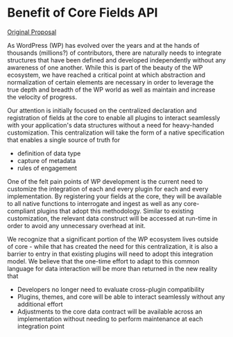 # Benefit of Core Fields API

[Original Proposal](https://make.wordpress.org/core/2016/03/14/fields-api-where-were-at/)

As WordPress (WP) has evolved over the years and at the hands of thousands (millions?) of contributors, there are naturally needs to integrate structures that have been defined and developed independently without any awareness of one another.  While this is part of the beauty of the WP ecosystem, we have reached a critical point at which abstraction and normalization of certain elements are necessary in order to leverage the true depth and breadth of the WP world as well as maintain and increase the velocity of progress.  

Our attention is initially focused on the centralized declaration and registration of fields at the core to enable all plugins to interact seamlessly with your application's data structures without a need for heavy-handed customization.  This centralization will take the form of a native specification that enables a single source of truth for 
* definition of data type
* capture of metadata
* rules of engagement

One of the felt pain points of WP development is the current need to customize the integration of each and every plugin for each and every implementation.  By registering your fields at the core, they will be available to all native functions to interrogate and ingest as well as any core-compliant plugins that adopt this methodology.  Similar to existing customization, the relevant data construct will be accessed at run-time in order to avoid any unnecessary overhead at init.

We recognize that a significant portion of the WP ecosystem lives outside of core - while that has created the need for this centralization, it is also a barrier to entry in that existing plugins will need to adopt this integration model.  We believe that the one-time effort to adapt to this common language for data interaction will be more than returned in the new reality that 
* Developers no longer need to evaluate cross-plugin compatibility
* Plugins, themes, and core will be able to interact seamlessly without any additional effort
* Adjustments to the core data contract will be available across an implementation without needing to perform maintenance at each integration point

